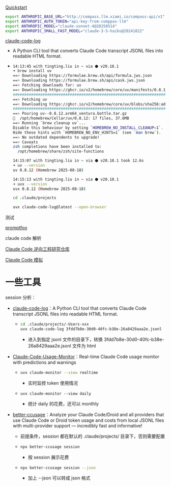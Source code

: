 [Quickstart](https://docs.anthropic.com/en/docs/claude-code/quickstart)

```bash
export ANTHROPIC_BASE_URL="http://compass.llm.xiami.io/compass-api/v1"
export ANTHROPIC_AUTH_TOKEN="api-key-from-comppas-llm"
export ANTHROPIC_MODEL="claude-sonnet-4@20250514"
export ANTHROPIC_SMALL_FAST_MODEL="claude-3-5-haiku@20241022"
```





[claude-code-log](https://github.com/daaain/claude-code-log) 

+ A Python CLI tool that converts Claude Code transcript JSONL files into readable HTML format.

+ ```bash
  14:13:45 with tingting.liu in ~ via ⬢ v20.18.1
  ➜ brew install uv
  ==> Downloading https://formulae.brew.sh/api/formula.jws.json
  ==> Downloading https://formulae.brew.sh/api/cask.jws.json
  ==> Fetching downloads for: uv
  ==> Downloading https://ghcr.io/v2/homebrew/core/uv/manifests/0.8.12
  ################################################################################################################### 100.0%
  ==> Fetching uv
  ==> Downloading https://ghcr.io/v2/homebrew/core/uv/blobs/sha256:ad8503ecc440b956a5bcff2428909664c9141763afe558058a6b3f400
  ################################################################################################################### 100.0%
  ==> Pouring uv--0.8.12.arm64_ventura.bottle.tar.gz
  🍺  /opt/homebrew/Cellar/uv/0.8.12: 17 files, 37.6MB
  ==> Running `brew cleanup uv`...
  Disable this behaviour by setting `HOMEBREW_NO_INSTALL_CLEANUP=1`.
  Hide these hints with `HOMEBREW_NO_ENV_HINTS=1` (see `man brew`).
  ==> No outdated dependents to upgrade!
  ==> Caveats
  zsh completions have been installed to:
    /opt/homebrew/share/zsh/site-functions
  
  14:15:07 with tingting.liu in ~ via ⬢ v20.18.1 took 12.6s
  ➜ uv --version
  uv 0.8.12 (Homebrew 2025-08-18)
  
  14:15:13 with tingting.liu in ~ via ⬢ v20.18.1
  ➜ uvx --version
  uvx 0.8.12 (Homebrew 2025-08-18)
  ```

  ```bash
  cd .claude/projects
  
  uvx claude-code-log@latest --open-browser
  ```




测试

[promptfoo](https://www.promptfoo.dev/docs/providers/anthropic/) 



claude code 解析

[Claude Code 逆向工程研究仓库](https://github.com/shareAI-lab/analysis_claude_code?tab=readme-ov-file)

[Claude Code 模拟](https://github.com/shareAI-lab/Kode/blob/main/README.zh-CN.md)





# 一些工具

session 分析：

+ [claude-code-log](https://github.com/daaain/claude-code-log)：A Python CLI tool that converts Claude Code transcript JSONL files into readable HTML format.

  + ```bash
    cd .claude/projects/-Users-xxx
    uvx claude-code-log 3fdd7b8e-30d0-40fc-b38e-26a8429aaa2e.jsonl
    ```

    + 进入到指定 jsonl 文件的目录下，转换 3fdd7b8e-30d0-40fc-b38e-26a8429aaa2e.jsonl 文件为 html

+ [Claude-Code-Usage-Monitor](https://github.com/Maciek-roboblog/Claude-Code-Usage-Monitor)：Real-time Claude Code usage monitor with predictions and warnings

  + ```bash
    uvx claude-monitor --view realtime
    ```

    + 实时监控 token 使用情况
  + ```
    uvx claude-monitor --view daily
    ```

    + 统计 daily 的花费，还可以 monthly

+ [better-ccusage](https://github.com/cobra91/better-ccusage)：Analyze your Claude Code/Droid and all providers that use Claude Code or Droid token usage and costs from local JSONL files with multi-provider support — incredibly fast and informative!

  + 前提条件，session 都在默认的 .claude/projects/ 目录下，否则需要配置

  + ```bash
    npx better-ccusage session
    ```

    + 按 session 展示花费

  + ```bash
    npx better-ccusage session --json
    ```

    + 加上 --json 可以转成 json 格式
